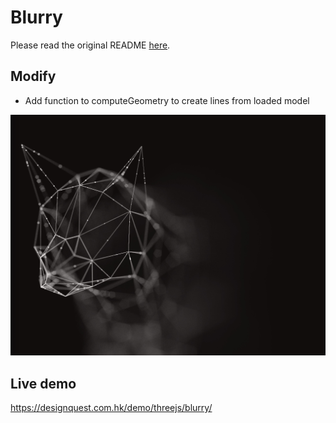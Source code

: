 # Blurry

Please read the original README [here](README_original.md).

## Modify
- Add function to computeGeometry to create lines from loaded model

![](screenshot3.jpg)

## Live demo
https://designquest.com.hk/demo/threejs/blurry/